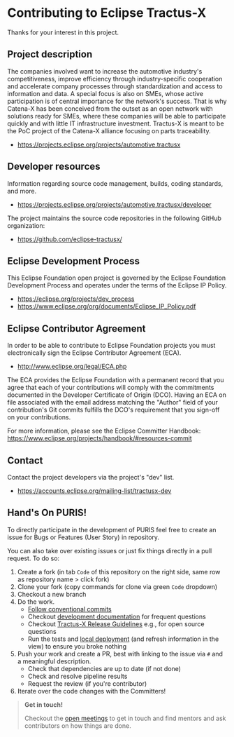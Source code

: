 # Contributing to Eclipse Tractus-X

Thanks for your interest in this project.

## Project description

The companies involved want to increase the automotive industry's
competitiveness, improve efficiency through industry-specific cooperation and
accelerate company processes through standardization and access to information
and data. A special focus is also on SMEs, whose active participation is of
central importance for the network's success. That is why Catena-X has been
conceived from the outset as an open network with solutions ready for SMEs,
where these companies will be able to participate quickly and with little IT
infrastructure investment. Tractus-X is meant to be the PoC project of the
Catena-X alliance focusing on parts traceability.

* https://projects.eclipse.org/projects/automotive.tractusx

## Developer resources

Information regarding source code management, builds, coding standards, and
more.

* https://projects.eclipse.org/projects/automotive.tractusx/developer

The project maintains the source code repositories in the following GitHub organization:

* https://github.com/eclipse-tractusx/

## Eclipse Development Process

This Eclipse Foundation open project is governed by the Eclipse Foundation
Development Process and operates under the terms of the Eclipse IP Policy.

* https://eclipse.org/projects/dev_process
* https://www.eclipse.org/org/documents/Eclipse_IP_Policy.pdf

## Eclipse Contributor Agreement

In order to be able to contribute to Eclipse Foundation projects you must
electronically sign the Eclipse Contributor Agreement (ECA).

* http://www.eclipse.org/legal/ECA.php

The ECA provides the Eclipse Foundation with a permanent record that you agree
that each of your contributions will comply with the commitments documented in
the Developer Certificate of Origin (DCO). Having an ECA on file associated with
the email address matching the "Author" field of your contribution's Git commits
fulfills the DCO's requirement that you sign-off on your contributions.

For more information, please see the Eclipse Committer Handbook:
https://www.eclipse.org/projects/handbook/#resources-commit

## Contact

Contact the project developers via the project's "dev" list.

* https://accounts.eclipse.org/mailing-list/tractusx-dev

## Hand's On PURIS!

To directly participate in the development of PURIS feel free to create an issue for Bugs or Features (User Story) in
repository.

You can also take over existing issues or just fix things directly in a pull request. To do so:

1. Create a fork (in tab `Code` of this repository on the right side, same row as repository name > click fork)
2. Clone your fork (copy commands for clone via green `Code` dropdown)
3. Checkout a new branch
4. Do the work.
    - [Follow conventional commits](https://www.conventionalcommits.org/en/v1.0.0/)
    - Checkout [development documentation](./docs/DEVELOPMENT.md) for frequent questions
    - Checkout [Tractus-X Release Guidelines](https://eclipse-tractusx.github.io/docs/release) e.g., for open source
      questions
    - Run the tests and [local deployment](./local/INSTALL.md) (and refresh information in the view) to ensure you broke
      nothing
5. Push your work and create a PR, best with linking to the issue via `#` and a meaningful description.
    - Check that dependencies are up to date (if not done)
    - Check and resolve pipeline results
    - Request the review (if you're contributor)
6. Iterate over the code changes with the Committers!

> **Get in touch!**
>
> Checkout the [open meetings](https://eclipse-tractusx.github.io/community/open-meetings) to get in touch and find
> mentors and ask contributors on how things are done.
